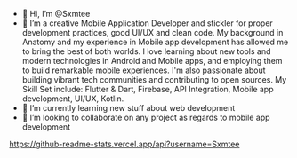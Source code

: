 - 👋 Hi, I’m @Sxmtee
- 👀 I’m a creative Mobile Application Developer and stickler for proper development practices, good UI/UX and clean code. My background in Anatomy and my experience in Mobile app development has allowed me to bring the best of both worlds. I love learning about new tools and modern technologies in Android and Mobile apps, and employing them to build remarkable mobile experiences. I'm also passionate about building vibrant tech communities and contributing to open sources. My Skill Set include: Flutter & Dart, Firebase, API Integration, Mobile app development, UI/UX, Kotlin.
- 🌱 I’m currently learning new stuff about web development
- 💞️ I’m looking to collaborate on any project as regards to mobile app development

https://github-readme-stats.vercel.app/api?username=Sxmtee
